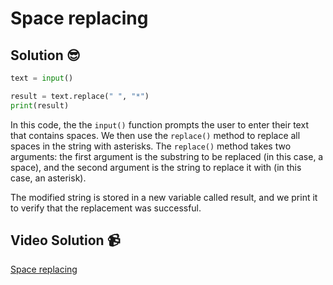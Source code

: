 # Space replacing

## Solution 😎

```python
text = input()

result = text.replace(" ", "*")
print(result)
```

In this code, the the `input()` function prompts the user to enter their text that contains spaces. We then use the `replace()` method to replace all spaces in the string with asterisks. The `replace()` method takes two arguments: the first argument is the substring to be replaced (in this case, a space), and the second argument is the string to replace it with (in this case, an asterisk).

The modified string is stored in a new variable called result, and we print it to verify that the replacement was successful.

## Video Solution 📹

[Space replacing](https://drive.google.com/file/d/1Gn5ij_PI-rWRiIabjSw1izRmvofu2IrF/view?usp=sharing)
